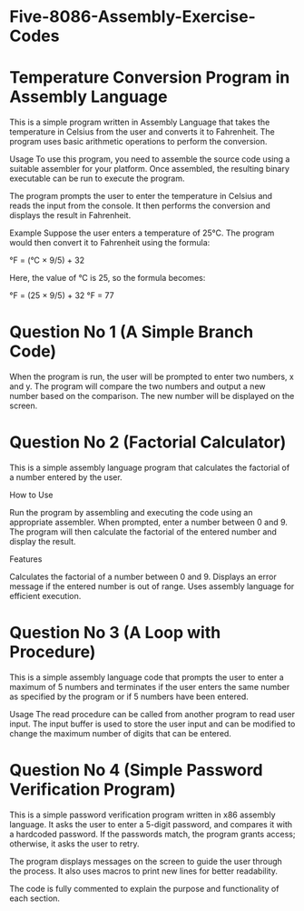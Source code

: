 

# Five-8086-Assembly-Exercise-Codes

# Temperature Conversion Program in Assembly Language

This is a simple program written in Assembly Language that takes the temperature in Celsius from the user and converts it to Fahrenheit. The program uses   basic  arithmetic operations to perform the conversion.

Usage
To use this program, you need to assemble the source code using a suitable assembler for your platform. Once assembled, the resulting binary executable can be run to execute the program.

The program prompts the user to enter the temperature in Celsius and reads the input from the console. It then performs the conversion and displays the result in Fahrenheit.

Example
Suppose the user enters a temperature of 25°C. The program would then convert it to Fahrenheit using the formula:

°F = (°C × 9/5) + 32

Here, the value of °C is 25, so the formula becomes:

°F = (25 × 9/5) + 32
°F = 77


# Question No 1 (A Simple Branch Code)

When the program is run, the user will be prompted to enter two numbers, x and y.
The program will compare the two numbers and output a new number based on the comparison.
The new number will be displayed on the screen.

# Question No 2 (Factorial Calculator)

This is a simple assembly language program that calculates the factorial of a number entered by the user.

How to Use

Run the program by assembling and executing the code using an appropriate assembler.
When prompted, enter a number between 0 and 9.
The program will then calculate the factorial of the entered number and display the result.

Features

Calculates the factorial of a number between 0 and 9.
Displays an error message if the entered number is out of range.
Uses assembly language for efficient execution.


# Question No 3 (A Loop with Procedure)


This is a simple assembly language code that prompts the user to enter a maximum of 5 numbers and terminates if the user enters the same number as specified by the program or if 5 numbers have been entered.

Usage
The read procedure can be called from another program to read user input. The input buffer is used to store the user input and can be modified to change the maximum number of digits that can be entered.


# Question No 4 (Simple Password Verification Program)

This is a simple password verification program written in x86 assembly language. It asks the user to enter a 5-digit password, and compares it with a hardcoded password. If the passwords match, the program grants access; otherwise, it asks the user to retry.

The program displays messages on the screen to guide the user through the process. It also uses macros to print new lines for better readability.

The code is fully commented to explain the purpose and functionality of each section.
